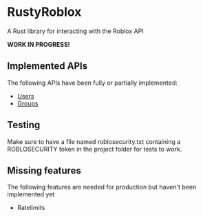 # RustyRoblox
A Rust library for interacting with the Roblox API

**WORK IN PROGRESS!**

## Implemented APIs
The following APIs have been fully or partially implemented:
- [Users](https://users.roblox.com/docs)
- [Groups](https://groups.roblox.com/docs)

## Testing
Make sure to have a file named roblosecurity.txt containing a ROBLOSECURITY token in the project folder for tests to work.

## Missing features
The following features are needed for production but haven't been implemented yet

- Ratelimits